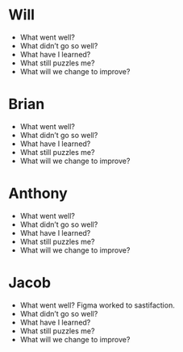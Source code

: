 # Will
- What went well? 
- What didn’t go so well? 
- What have I learned? 
- What still puzzles me? 
- What will we change to improve? 

# Brian
- What went well? 
- What didn’t go so well? 
- What have I learned? 
- What still puzzles me? 
- What will we change to improve? 

# Anthony
- What went well? 
- What didn’t go so well? 
- What have I learned? 
- What still puzzles me? 
- What will we change to improve? 

# Jacob
- What went well? Figma worked to sastifaction. 
- What didn’t go so well? 
- What have I learned?
- What still puzzles me?
- What will we change to improve? 
